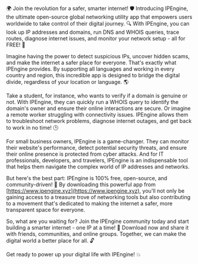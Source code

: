 🌍 Join the revolution for a safer, smarter internet! 🛡️ Introducing IPEngine, the ultimate open-source global networking utility app that empowers users worldwide to take control of their digital journey. 🔍 With IPEngine, you can look up IP addresses and domains, run DNS and WHOIS queries, trace routes, diagnose internet issues, and monitor your network setup - all for FREE! 📡

Imagine having the power to detect suspicious IPs, uncover hidden scams, and make the internet a safer place for everyone. That's exactly what IPEngine provides. By supporting all languages and working in every country and region, this incredible app is designed to bridge the digital divide, regardless of your location or language. 🌎

Take a student, for instance, who wants to verify if a domain is genuine or not. With IPEngine, they can quickly run a WHOIS query to identify the domain's owner and ensure their online interactions are secure. Or imagine a remote worker struggling with connectivity issues. IPEngine allows them to troubleshoot network problems, diagnose internet outages, and get back to work in no time! 🕒

For small business owners, IPEngine is a game-changer. They can monitor their website's performance, detect potential security threats, and ensure their online presence is protected from cyber attacks. And for IT professionals, developers, and travelers, IPEngine is an indispensable tool that helps them navigate the complex world of IP addresses and networks.

But here's the best part: IPEngine is 100% free, open-source, and community-driven! 🤝 By downloading this powerful app from [https://www.ipengine.xyz](https://www.ipengine.xyz), you'll not only be gaining access to a treasure trove of networking tools but also contributing to a movement that's dedicated to making the internet a safer, more transparent space for everyone.

So, what are you waiting for? Join the IPEngine community today and start building a smarter internet - one IP at a time! 🚀 Download now and share it with friends, communities, and online groups. Together, we can make the digital world a better place for all. 🔓

Get ready to power up your digital life with IPEngine! 💥